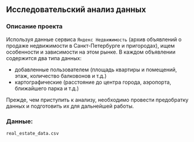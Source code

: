 ## Исследовательский анализ данных
### Описание проекта

Используя данные сервиса `Яндекс Недвижимость` (архив объявлений о продаже недвижимости в Санкт-Петербурге и пригородах), ищем особенности и зависимости на этом рынке.
В каждом объявлении содержится два типа данных: 
* добавленные пользователем (площадь квартиры и помещений, этаж, количество балковонов и т.д.)
* картографические (расстояние до центра города, аэропорта, ближайшего парка и т.д.)

Прежде, чем приступить к анализу, необходимо провести предобратку данных и подготовить их для дальнейшей работы.

### Данные:
`real_estate_data.csv`
